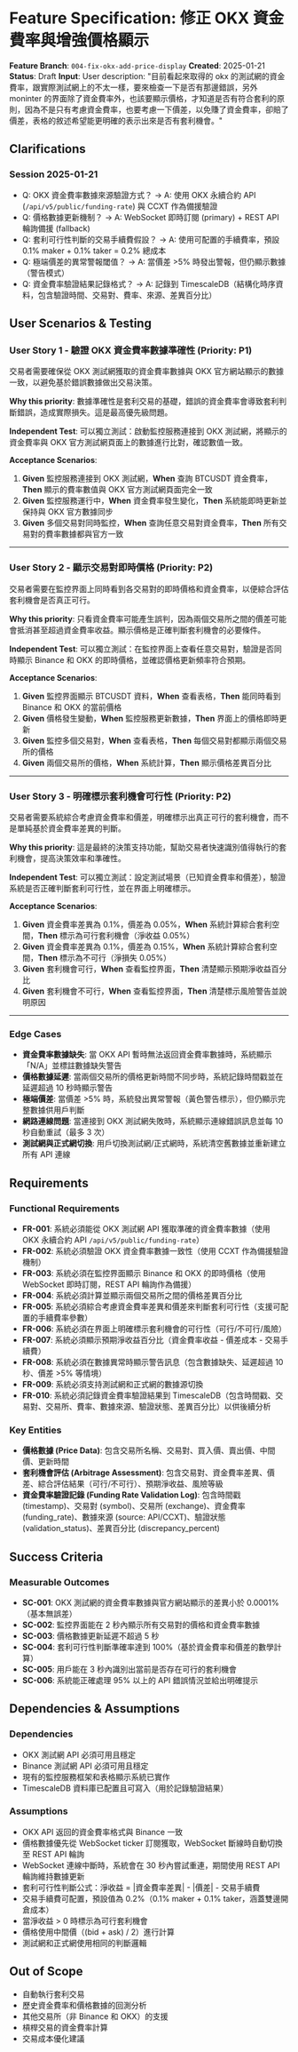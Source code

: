 # Feature Specification: 修正 OKX 資金費率與增強價格顯示

**Feature Branch**: `004-fix-okx-add-price-display`
**Created**: 2025-01-21
**Status**: Draft
**Input**: User description: "目前看起來取得的 okx 的測試網的資金費率，跟實際測試網上的不太一樣，要來檢查一下是否有那邊錯誤，另外 moninter 的界面除了資金費率外，也該要顯示價格，才知道是否有符合套利的原則，因為不是只有考慮資金費率，也要考慮一下價差，以免賺了資金費率，卻賠了價差，表格的敘述希望能更明確的表示出來是否有套利機會。"

## Clarifications

### Session 2025-01-21

- Q: OKX 資金費率數據來源驗證方式？ → A: 使用 OKX 永續合約 API (`/api/v5/public/funding-rate`) 與 CCXT 作為備援驗證
- Q: 價格數據更新機制？ → A: WebSocket 即時訂閱 (primary) + REST API 輪詢備援 (fallback)
- Q: 套利可行性判斷的交易手續費假設？ → A: 使用可配置的手續費率，預設 0.1% maker + 0.1% taker = 0.2% 總成本
- Q: 極端價差的異常警報閾值？ → A: 當價差 >5% 時發出警報，但仍顯示數據（警告模式）
- Q: 資金費率驗證結果記錄格式？ → A: 記錄到 TimescaleDB（結構化時序資料，包含驗證時間、交易對、費率、來源、差異百分比）

## User Scenarios & Testing

### User Story 1 - 驗證 OKX 資金費率數據準確性 (Priority: P1)

交易者需要確保從 OKX 測試網獲取的資金費率數據與 OKX 官方網站顯示的數據一致，以避免基於錯誤數據做出交易決策。

**Why this priority**: 數據準確性是套利交易的基礎，錯誤的資金費率會導致套利判斷錯誤，造成實際損失。這是最高優先級問題。

**Independent Test**: 可以獨立測試：啟動監控服務連接到 OKX 測試網，將顯示的資金費率與 OKX 官方測試網頁面上的數據進行比對，確認數值一致。

**Acceptance Scenarios**:

1. **Given** 監控服務連接到 OKX 測試網，**When** 查詢 BTCUSDT 資金費率，**Then** 顯示的費率數值與 OKX 官方測試網頁面完全一致
2. **Given** 監控服務運行中，**When** 資金費率發生變化，**Then** 系統能即時更新並保持與 OKX 官方數據同步
3. **Given** 多個交易對同時監控，**When** 查詢任意交易對資金費率，**Then** 所有交易對的費率數據都與官方一致

---

### User Story 2 - 顯示交易對即時價格 (Priority: P2)

交易者需要在監控界面上同時看到各交易對的即時價格和資金費率，以便綜合評估套利機會是否真正可行。

**Why this priority**: 只看資金費率可能產生誤判，因為兩個交易所之間的價差可能會抵消甚至超過資金費率收益。顯示價格是正確判斷套利機會的必要條件。

**Independent Test**: 可以獨立測試：在監控界面上查看任意交易對，驗證是否同時顯示 Binance 和 OKX 的即時價格，並確認價格更新頻率符合預期。

**Acceptance Scenarios**:

1. **Given** 監控界面顯示 BTCUSDT 資料，**When** 查看表格，**Then** 能同時看到 Binance 和 OKX 的當前價格
2. **Given** 價格發生變動，**When** 監控服務更新數據，**Then** 界面上的價格即時更新
3. **Given** 監控多個交易對，**When** 查看表格，**Then** 每個交易對都顯示兩個交易所的價格
4. **Given** 兩個交易所的價格，**When** 系統計算，**Then** 顯示價格差異百分比

---

### User Story 3 - 明確標示套利機會可行性 (Priority: P2)

交易者需要系統綜合考慮資金費率和價差，明確標示出真正可行的套利機會，而不是單純基於資金費率差異的判斷。

**Why this priority**: 這是最終的決策支持功能，幫助交易者快速識別值得執行的套利機會，提高決策效率和準確性。

**Independent Test**: 可以獨立測試：設定測試場景（已知資金費率和價差），驗證系統是否正確判斷套利可行性，並在界面上明確標示。

**Acceptance Scenarios**:

1. **Given** 資金費率差異為 0.1%，價差為 0.05%，**When** 系統計算綜合套利空間，**Then** 標示為可行套利機會（淨收益 0.05%）
2. **Given** 資金費率差異為 0.1%，價差為 0.15%，**When** 系統計算綜合套利空間，**Then** 標示為不可行（淨損失 0.05%）
3. **Given** 套利機會可行，**When** 查看監控界面，**Then** 清楚顯示預期淨收益百分比
4. **Given** 套利機會不可行，**When** 查看監控界面，**Then** 清楚標示風險警告並說明原因

---

### Edge Cases

- **資金費率數據缺失**: 當 OKX API 暫時無法返回資金費率數據時，系統顯示「N/A」並標註數據缺失警告
- **價格數據延遲**: 當兩個交易所的價格更新時間不同步時，系統記錄時間戳並在延遲超過 10 秒時顯示警告
- **極端價差**: 當價差 >5% 時，系統發出異常警報（黃色警告標示），但仍顯示完整數據供用戶判斷
- **網路連線問題**: 當連接到 OKX 測試網失敗時，系統顯示連線錯誤訊息並每 10 秒自動重試（最多 3 次）
- **測試網與正式網切換**: 用戶切換測試網/正式網時，系統清空舊數據並重新建立所有 API 連線

## Requirements

### Functional Requirements

- **FR-001**: 系統必須能從 OKX 測試網 API 獲取準確的資金費率數據（使用 OKX 永續合約 API `/api/v5/public/funding-rate`）
- **FR-002**: 系統必須驗證 OKX 資金費率數據一致性（使用 CCXT 作為備援驗證機制）
- **FR-003**: 系統必須在監控界面顯示 Binance 和 OKX 的即時價格（使用 WebSocket 即時訂閱，REST API 輪詢作為備援）
- **FR-004**: 系統必須計算並顯示兩個交易所之間的價格差異百分比
- **FR-005**: 系統必須綜合考慮資金費率差異和價差來判斷套利可行性（支援可配置的手續費率參數）
- **FR-006**: 系統必須在界面上明確標示套利機會的可行性（可行/不可行/風險）
- **FR-007**: 系統必須顯示預期淨收益百分比（資金費率收益 - 價差成本 - 交易手續費）
- **FR-008**: 系統必須在數據異常時顯示警告訊息（包含數據缺失、延遲超過 10 秒、價差 >5% 等情境）
- **FR-009**: 系統必須支持測試網和正式網的數據源切換
- **FR-010**: 系統必須記錄資金費率驗證結果到 TimescaleDB（包含時間戳、交易對、交易所、費率、數據來源、驗證狀態、差異百分比）以供後續分析

### Key Entities

- **價格數據 (Price Data)**: 包含交易所名稱、交易對、買入價、賣出價、中間價、更新時間
- **套利機會評估 (Arbitrage Assessment)**: 包含交易對、資金費率差異、價差、綜合評估結果（可行/不可行）、預期淨收益、風險等級
- **資金費率驗證記錄 (Funding Rate Validation Log)**: 包含時間戳 (timestamp)、交易對 (symbol)、交易所 (exchange)、資金費率 (funding_rate)、數據來源 (source: API/CCXT)、驗證狀態 (validation_status)、差異百分比 (discrepancy_percent)

## Success Criteria

### Measurable Outcomes

- **SC-001**: OKX 測試網的資金費率數據與官方網站顯示的差異小於 0.0001%（基本無誤差）
- **SC-002**: 監控界面能在 2 秒內顯示所有交易對的價格和資金費率數據
- **SC-003**: 價格數據更新延遲不超過 5 秒
- **SC-004**: 套利可行性判斷準確率達到 100%（基於資金費率和價差的數學計算）
- **SC-005**: 用戶能在 3 秒內識別出當前是否存在可行的套利機會
- **SC-006**: 系統能正確處理 95% 以上的 API 錯誤情況並給出明確提示

## Dependencies & Assumptions

### Dependencies

- OKX 測試網 API 必須可用且穩定
- Binance 測試網 API 必須可用且穩定
- 現有的監控服務框架和表格顯示系統已實作
- TimescaleDB 資料庫已配置且可寫入（用於記錄驗證結果）

### Assumptions

- OKX API 返回的資金費率格式與 Binance 一致
- 價格數據優先從 WebSocket ticker 訂閱獲取，WebSocket 斷線時自動切換至 REST API 輪詢
- WebSocket 連線中斷時，系統會在 30 秒內嘗試重連，期間使用 REST API 輪詢維持數據更新
- 套利可行性判斷公式：淨收益 = |資金費率差異| - |價差| - 交易手續費
- 交易手續費可配置，預設值為 0.2%（0.1% maker + 0.1% taker，涵蓋雙邊開倉成本）
- 當淨收益 > 0 時標示為可行套利機會
- 價格使用中間價（(bid + ask) / 2）進行計算
- 測試網和正式網使用相同的判斷邏輯

## Out of Scope

- 自動執行套利交易
- 歷史資金費率和價格數據的回測分析
- 其他交易所（非 Binance 和 OKX）的支援
- 槓桿交易的資金費率計算
- 交易成本優化建議
